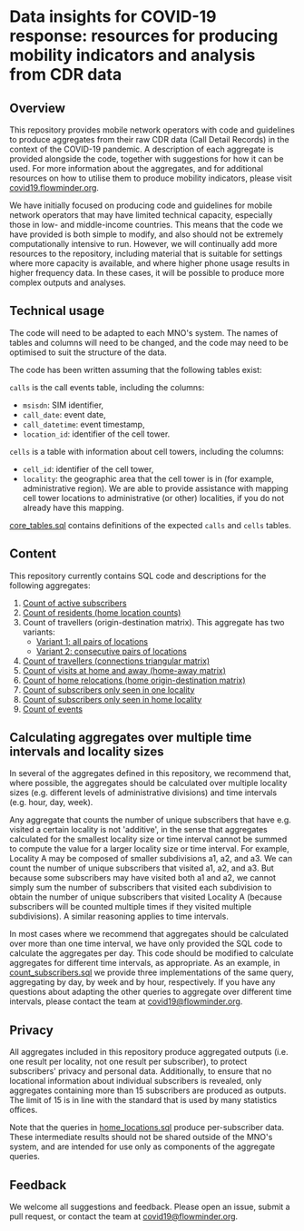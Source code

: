 # Data insights for COVID-19 response: resources for producing mobility indicators and analysis from CDR data

## Overview

This repository provides mobile network operators with code and guidelines to produce aggregates from their raw CDR data (Call Detail Records) in the context of the COVID-19 pandemic. A description of each aggregate is provided alongside the code, together with suggestions for how it can be used. For more information about the aggregates, and for additional resources on how to utilise them to produce mobility indicators, please visit [covid19.flowminder.org](https://covid19.flowminder.org).

We have initially focused on producing code and guidelines for mobile network operators that may have limited technical capacity,
especially those in low- and middle-income countries. This means that the code we have provided is both simple to modify,
and also should not be extremely computationally intensive to run. However, we will continually add more resources to the repository,
including material that is suitable for settings where more capacity is available, and where higher phone usage results in higher frequency
data. In these cases, it will be possible to produce more complex outputs and analyses.

## Technical usage

The code will need to be adapted to each MNO's system.
The names of tables and columns will need to be changed, and the code may need to be optimised to suit the structure of the data.

The code has been written assuming that the following tables exist:

`calls` is the call events table, including the columns:

-   `msisdn`: SIM identifier,
-   `call_date`: event date,
-   `call_datetime`: event timestamp,
-   `location_id`: identifier of the cell tower.

`cells` is a table with information about cell towers, including the columns:

-   `cell_id`: identifier of the cell tower,
-   `locality`: the geographic area that the cell tower is in (for example, administrative region). We are able to provide assistance with mapping cell tower locations to administrative (or other) localities, if you do not already have this mapping.

[core_tables.sql](core_tables.sql) contains definitions of the expected `calls` and `cells` tables.

## Content

This repository currently contains SQL code and descriptions for the following aggregates:

1.  [Count of active subscribers](count_subscribers.md)  
2.  [Count of residents (home location counts)](count_residents.md)  
3.  Count of travellers (origin-destination matrix). This aggregate has two variants:  
    - [Variant 1: all pairs of locations](od_matrix_directed_all_pairs.md)  
    - [Variant 2: consecutive pairs of locations](od_matrix_directed_consecutive_pairs.md)  
4.  [Count of travellers (connections triangular matrix)](od_matrix_undirected_all_pairs.md)  
5.  [Count of visits at home and away (home-away matrix)](count_visits_home_away.md)  
6.  [Count of home relocations (home origin-destination matrix)](count_home_relocations.md)  
7.  [Count of subscribers only seen in one locality](count_subscribers_single_locality.md)  
8.  [Count of subscribers only seen in home locality](count_subscribers_home_locality.md)  
9.  [Count of events](count_events.md)  

## Calculating aggregates over multiple time intervals and locality sizes

In several of the aggregates defined in this repository, we recommend that, where possible, the aggregates should be calculated over multiple locality sizes (e.g. different levels of administrative divisions) and time intervals (e.g. hour, day, week). 

Any aggregate that counts the number of unique subscribers that have e.g. visited a certain locality is not 'additive', in the sense that aggregates calculated for the smallest locality size or time interval cannot be summed to compute the value for a larger locality size or time interval. For example, Locality A may be composed of smaller subdivisions a1, a2, and a3. We can count the number of unique subscribers that visited a1, a2, and a3. But because some subscribers may have visited both a1 and a2, we cannot simply sum the number of subscribers that visited each subdivision to obtain the number of unique subscribers that visited Locality A (because subscribers will be counted multiple times if they visited multiple subdivisions). A similar reasoning applies to time intervals.

In most cases where we recommend that aggregates should be calculated over more than one time interval, we have only provided the SQL code to calculate the aggregates per day. This code should be modified to calculate aggregates for different time intervals, as appropriate. As an example, in [count_subscribers.sql](count_subscribers.sql) we provide three implementations of the same query, aggregating by day, by week and by hour, respectively. If you have any questions about adapting the other queries to aggregate over different time intervals, please contact the team at covid19@flowminder.org.

## Privacy

All aggregates included in this repository produce aggregated outputs (i.e. one result per locality, not one result per subscriber), to protect subscribers' privacy and personal data. Additionally, to ensure that no locational information about individual subscribers is revealed, only aggregates containing more than 15 subscribers are produced as outputs. The limit of 15 is in line with the standard that is used by many statistics offices.

Note that the queries in [home_locations.sql](home_locations.sql) produce per-subscriber data. These intermediate results should not be shared outside of the MNO's system, and are intended for use only as components of the aggregate queries.

## Feedback

We welcome all suggestions and feedback. Please open an issue, submit a pull request, or contact the team at covid19@flowminder.org.
